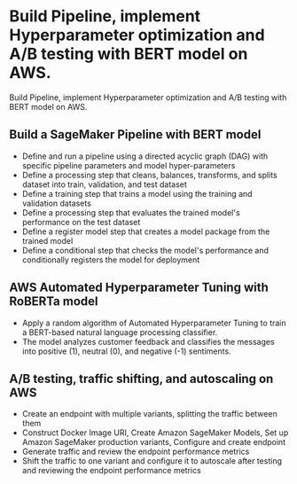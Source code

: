 # Build Pipeline, implement Hyperparameter optimization and A/B testing with BERT model on AWS.

Build Pipeline, implement Hyperparameter optimization and A/B testing with BERT model on AWS. 


## Build a SageMaker Pipeline with BERT model
- Define and run a pipeline using a directed acyclic graph (DAG) with specific pipeline parameters and model hyper-parameters
- Define a processing step that cleans, balances, transforms, and splits dataset into train, validation, and test dataset
- Define a training step that trains a model using the training and validation datasets
- Define a processing step that evaluates the trained model's performance on the test dataset
- Define a register model step that creates a model package from the trained model
- Define a conditional step that checks the model's performance and conditionally registers the model for deployment

## AWS Automated Hyperparameter Tuning with RoBERTa model
- Apply a random algorithm of Automated Hyperparameter Tuning to train a BERT-based natural language processing classifier. 
- The model analyzes customer feedback and classifies the messages into positive (1), neutral (0), and negative (-1) sentiments.

## A/B testing, traffic shifting, and autoscaling on AWS
- Create an endpoint with multiple variants, splitting the traffic between them
- Construct Docker Image URI, Create Amazon SageMaker Models, Set up Amazon SageMaker production variants, Configure and create endpoint
- Generate traffic and review the endpoint performance metrics
- Shift the traffic to one variant and configure it to autoscale after testing and reviewing the endpoint performance metrics
